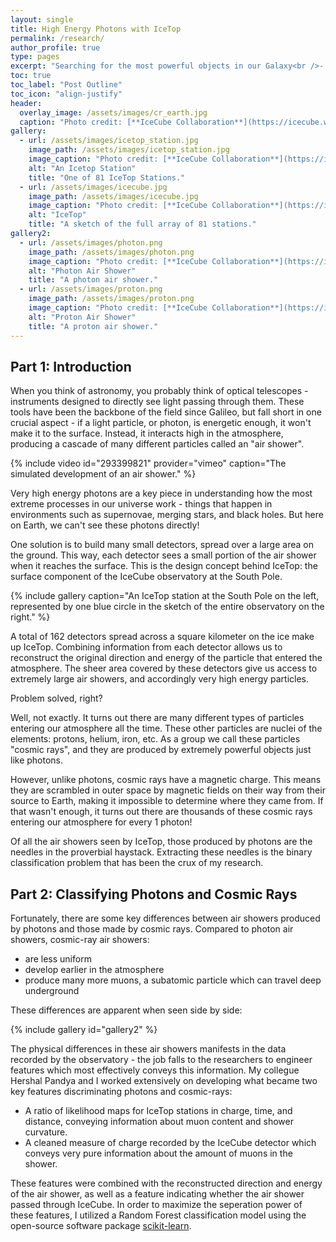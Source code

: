```yaml
---
layout: single
title: High Energy Photons with IceTop
permalink: /research/
author_profile: true
type: pages
excerpt: "Searching for the most powerful objects in our Galaxy<br />- from the South Pole!<br /> <br /> <br /> "
toc: true
toc_label: "Post Outline"
toc_icon: "align-justify"
header:
  overlay_image: /assets/images/cr_earth.jpg
  caption: "Photo credit: [**IceCube Collaboration**](https://icecube.wisc.edu.)"
gallery:
  - url: /assets/images/icetop_station.jpg
    image_path: /assets/images/icetop_station.jpg
    image_caption: "Photo credit: [**IceCube Collaboration**](https://icecube.wisc.edu.)"
    alt: "An Icetop Station"
    title: "One of 81 IceTop Stations."
  - url: /assets/images/icecube.jpg
    image_path: /assets/images/icecube.jpg
    image_caption: "Photo credit: [**IceCube Collaboration**](https://icecube.wisc.edu.)"
    alt: "IceTop"
    title: "A sketch of the full array of 81 stations."
gallery2:
  - url: /assets/images/photon.png
    image_path: /assets/images/photon.png
    image_caption: "Photo credit: [**IceCube Collaboration**](https://icecube.wisc.edu.)"
    alt: "Photon Air Shower"
    title: "A photon air shower."
  - url: /assets/images/proton.png
    image_path: /assets/images/proton.png
    image_caption: "Photo credit: [**IceCube Collaboration**](https://icecube.wisc.edu.)"
    alt: "Proton Air Shower"
    title: "A proton air shower."
---
```


## Part 1: Introduction

When you think of astronomy, you probably think of optical telescopes - instruments designed to directly see light passing through them.  These tools have been the backbone of the field since Galileo, but fall short in one crucial aspect - if a light particle, or photon, is energetic enough, it won't make it to the surface.  Instead, it interacts high in the atmosphere, producing a cascade of many different particles called an "air shower".

{% include video id="293399821" provider="vimeo" caption="The simulated development of an air shower." %}

Very high energy photons are a key piece in understanding how the most extreme processes in our universe work - things that happen in environments such as supernovae, merging stars, and black holes.  But here on Earth, we can't see these photons directly!

One solution is to build many small detectors, spread over a large area on the ground.  This way, each detector sees a small portion of the air shower when it reaches the surface.  This is the design concept behind IceTop: the surface component of the IceCube observatory at the South Pole.

{% include gallery caption="An IceTop station at the South Pole on the left, represented by one blue circle in the sketch of the entire observatory on the right." %}

A total of 162 detectors spread across a square kilometer on the ice make up IceTop.  Combining information from each detector allows us to reconstruct the original direction and energy of the particle that entered the atmosphere.  The sheer area covered by these detectors give us access to extremely large air showers, and accordingly very high energy particles.

Problem solved, right?

Well, not exactly.  It turns out there are many different types of particles entering our atmosphere all the time.  These other particles are nuclei of the elements:  protons, helium, iron, etc.  As a group we call these particles "cosmic rays", and they are produced by extremely powerful objects just like photons.

However, unlike photons, cosmic rays have a magnetic charge. This means they are scrambled in outer space by magnetic fields on their way from their source to Earth, making it impossible to determine where they came from.  If that wasn't enough, it turns out there are thousands of these cosmic rays entering our atmosphere for every 1 photon!

Of all the air showers seen by IceTop, those produced by photons are the needles in the proverbial haystack.  Extracting these needles is the binary classification problem that has been the crux of my research.

## Part 2: Classifying Photons and Cosmic Rays

Fortunately, there are some key differences between air showers produced by photons and those made by cosmic rays.  Compared to photon air showers, cosmic-ray air showers:

- are less uniform
- develop earlier in the atmosphere
- produce many more muons, a subatomic particle which can travel deep underground

These differences are apparent when seen side by side:

{% include gallery id="gallery2" %}

The physical differences in these air showers manifests in the data recorded by the observatory - the job falls to the researchers to engineer features which most effectively conveys this information.  My collegue Hershal Pandya and I worked extensively on developing what became two key features discriminating photons and cosmic-rays:

- A ratio of likelihood maps for IceTop stations in charge, time, and distance, conveying information about muon content and shower curvature.
- A cleaned measure of charge recorded by the IceCube detector which conveys very pure information about the amount of muons in the shower.

These features were combined with the reconstructed direction and energy of the air shower, as well as a feature indicating whether the air shower passed through IceCube.  In order to maximize the seperation power of these features, I utilized a Random Forest classification model using the open-source software package [scikit-learn](http://scikit-learn.org/).
